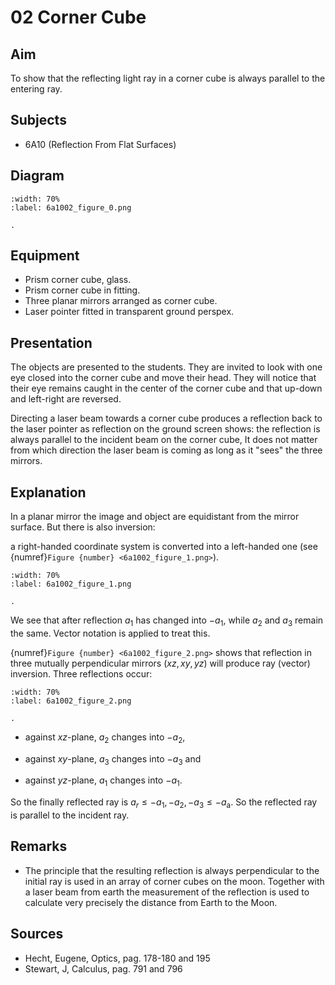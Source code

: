 # 02 Corner Cube 
  
## Aim   
 To show that the reflecting light ray in a corner cube is always parallel to the entering ray.    
  
## Subjects   
* 6A10 (Reflection From Flat Surfaces)   

## Diagram
   
```{figure} figures/figure_0.png  
:width: 70%  
:label: 6a1002_figure_0.png  

. 
```

## Equipment
 *  Prism corner cube, glass. 
 *  Prism corner cube in fitting. 
 *  Three planar mirrors arranged as corner cube. 
 *  Laser pointer fitted in transparent ground perspex.
     
  
## Presentation   
The objects are presented to the students. They are invited to look with one eye closed into the corner cube and move their head. They will notice that their eye remains caught in the center of the corner cube and that up-down and left-right are reversed.

Directing a laser beam towards a corner cube produces a reflection back to the laser pointer as reflection on the ground screen shows: the reflection is always parallel to the incident beam on the corner cube, It does not matter from which direction the laser beam is coming as long as it "sees" the three mirrors.    
  
## Explanation   
In a planar mirror the image and object are equidistant from the mirror surface. But there is also inversion:

a right-handed coordinate system is converted into a left-handed one (see {numref}`Figure {number} <6a1002_figure_1.png>`).  
```{figure} figures/figure_1.png  
:width: 70%  
:label: 6a1002_figure_1.png  

. 
```
We see that after reflection $a_1$ has changed into $-a_1$, while $a_2$ and $a_3$ remain the same. Vector notation is applied to treat this.

{numref}`Figure {number} <6a1002_figure_2.png>` shows that reflection in three mutually perpendicular mirrors  $(x z, x y, y z)$ will produce ray (vector) inversion. Three reflections occur:
```{figure} figures/figure_2.png  
:width: 70%  
:label: 6a1002_figure_2.png  

. 
```

- against $xz$-plane, $a_2$ changes into $-a_2$,

- against $xy$-plane, $a_3$ changes into $-a_3$ and

- against $yz$-plane, $a_1$ changes into $-a_1$.

So the finally reflected ray is $a_{r}\leq-a_1,-a_2,-a_3\leq-a_{\mathrm{a}}$. So the reflected ray is parallel to the incident ray.   
  
## Remarks
 *  The principle that the resulting reflection is always perpendicular to the initial ray is used in an array of corner cubes on the moon. Together with a laser beam from earth the measurement of the reflection is used to calculate very precisely the distance from Earth to the Moon.
   
  
## Sources
 *  Hecht, Eugene, Optics, pag. 178-180 and 195 
 *  Stewart, J, Calculus, pag. 791 and 796
  